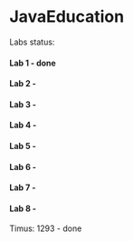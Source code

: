 # JavaEducation
Labs status:
#### Lab 1 - done
#### Lab 2 -
#### Lab 3 -
#### Lab 4 -
#### Lab 5 -
#### Lab 6 -
#### Lab 7 -
#### Lab 8 -

Timus:
1293 - done

